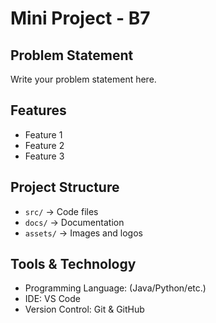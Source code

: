 # Mini Project - B7

## Problem Statement
Write your problem statement here.

## Features
- Feature 1
- Feature 2
- Feature 3

## Project Structure
- `src/` → Code files
- `docs/` → Documentation
- `assets/` → Images and logos

## Tools & Technology
- Programming Language: (Java/Python/etc.)
- IDE: VS Code
- Version Control: Git & GitHub
